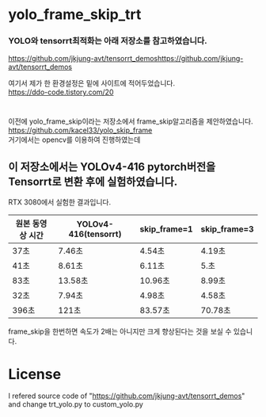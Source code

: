 # yolo_frame_skip_trt
### YOLO와 tensorrt최적화는 아래 저장소를 참고하였습니다.
https://github.com/jkjung-avt/tensorrt_demoshttps://github.com/jkjung-avt/tensorrt_demos

여기서 제가 한 환경설정은 밑에 사이트에 적어두었습니다.   
https://ddo-code.tistory.com/20

#  

이전에 yolo_frame_skip이라는 저장소에서 frame_skip알고리즘을 제안하였습니다.  
https://github.com/kacel33/yolo_skip_frame  
거기에서는 opencv를 이용하여 진행하였는데  
## 이 저장소에서는 YOLOv4-416 pytorch버전을 Tensorrt로 변환 후에 실험하였습니다.

RTX 3080에서 실험한 결과입니다.

|원본 동영상 시간|YOLOv4-416(tensorrt)|skip_frame=1|skip_frame=3|
|------|---|---|--|
|37초|7.46초|4.54초|4.19초|
|41초|8.61초|6.11초|5.초|
|83초|13.58초|10.96초|8.99초|
|32초|7.94초|4.98초|4.58초|
|396초|121초|83.57초|70.78초|

frame_skip을 한번하면 속도가 2배는 아니지만 크게 향상된다는 것을 보실 수 있습니다.


# License

I refered source code of "https://github.com/jkjung-avt/tensorrt_demos" and change trt_yolo.py to custom_yolo.py 